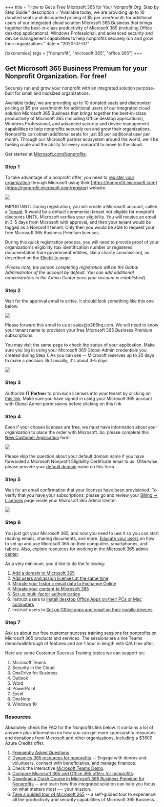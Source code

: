 +++
title = "How to Get a Free Microsoft 365 for Your Nonprofit Org. Step by Step Guide."
description = "Available today, we are providing up to 10 donated seats and discounted pricing at $5 per user/month for additional users of our integrated cloud solution Microsoft 365 Business that brings together the best-in-class productivity of Microsoft 365 (including Office desktop applications), Windows Professional, and advanced security and device management capabilities to help nonprofits securely run and grow their organizations."
date = "2020-07-07"

[taxonomies]
tags = ["nonprofit", "microsoft 365", "office 365"]
+++

## Get Microsoft 365 Business Premium for your Nonprofit Organization. For free!

Securely run and grow your nonprofit with an integrated solution
purpose-built for small and midsized organizations.

Available today, we are providing up to 10 donated seats and discounted
pricing at \$5 per user/month for additional users of our integrated
cloud solution Microsoft 365 Business that brings together the
best-in-class productivity of Microsoft 365 (including Office desktop
applications), Windows Professional, and advanced security and device
management capabilities to help nonprofits securely run and grow their
organizations. Nonprofits can obtain additional seats for just \$5 per
additional user per month. Through our Microsoft partner ecosystem
around the world, we'll be fueling scale and the ability for every
nonprofit to move to the cloud.

Get started at
[Microsoft.com/Nonprofits](https://www.microsoft.com/en-us/Nonprofits).

### Step 1

To take advantage of a nonprofit offer, you need to [register your
organization](https://nonprofit.microsoft.com/register) through
Microsoft using their
[https://nonprofit.microsoft.com](https://nonprofit.microsoft.com/register)
website.

![](https://o365hq.com/images/781.png)

IMPORTANT: During registration, you will create a Microsoft account,
called a
[Tenant](https://o365hq.com/faq/what-is-office-365-or-azure-ad-tenant).
It would be a default commercial tenant not eligible for nonprofit
discounts UNTIL Microsoft verifies your eligibility. You will receive an
email in 3-5 days from Microsoft with approval, and then your tenant
would be tagged as a Nonprofit tenant. Only then you would be able to
request your free Microsoft 365 Business Premium licenses.

During this quick registration process, you will need to provide proof
of your organization's eligibility (tax identification number or
registered documentation from government entities, like a charity
commission), as described on the
[Eligibility](https://www.microsoft.com/en-us/nonprofits/eligibility)
page.

(*Please note, the person completing registration will be the Global
Administrator of the account by default. You can add additional
administrators in the Admin Center once your account is established*).

### Step 2

Wait for the approval email to arrive. It should look something like
this one below:

![](https://o365hq.com/images/779.png)

Please forward this email to us at sales\@o365hq.com. We will need to
know your tenant name to provision your free Microsoft 365 Business
Premium subscriptions.

You may visit the same page to check the status of your application.
Make sure you log in using your Microsoft 365 Global Admin credentials you
created during Step 1. As you can see -- Microsoft reserves up to 20
days to make a decision. But usually, it's about 3-5 days.

![](https://o365hq.com/images/780.png)

### Step 3

Authorize **IT Partner** to provision licenses into your tenant by
clicking on [this
link](https://admin.microsoft.com/Adminportal/Home?invType=IndirectResellerRelationship&partnerId=4ed6ea8d-6f86-411d-b7e0-37401bdb9b68&msppId=4100178&indirectCSPId=d5c77776-8b4c-4ceb-81da-566aba9c59c5&DAP=true#/BillingAccounts/partner-invitation).
Make sure you have signed in using your Microsoft 365 account with Global
Admin permissions before clicking on this link.

### Step 4

Even if your chosen licenses are free, we must have information about your
organization to place the order with Microsoft. So, please complete this
[New Customer Application](https://forms.office.com/Pages/ResponsePage.aspx?id=jerWToZvHUG34DdAG9ubaGbNn0XlEsdGmwZuhYBTb1tUQkMwMzdVSDdZOUgzQUgzWTVPQUVMMzFZNi4u)
form:

[![](https://o365hq.com/img/msforms.png)](https://forms.office.com/Pages/ResponsePage.aspx?id=jerWToZvHUG34DdAG9ubaGbNn0XlEsdGmwZuhYBTb1tUQkMwMzdVSDdZOUgzQUgzWTVPQUVMMzFZNi4u)

Please skip the question about your default domain name if you have
forwarded a Microsoft Nonprofit Eligibility Certificate email to us.
Otherwise, please provide your [default
domain](https://o365hq.com/faq/how-to-find-our-your-office-365-default-domain-name)
name on this form.

### Step 5

Wait for an email confirmation that your licenses have been provisioned.
To verify that you have your subscriptions, please go and review your
[Billing -\>
Licenses](https://admin.microsoft.com/Adminportal/Home?source=applauncher#/licenses)
page inside your Microsoft 365 Admin Center.

![](https://o365hq.com/images/788.png)

### Step 6

You just got your Microsoft 365, and now you need to use it so you can
start reading emails, sharing documents, and more. [Educate your
users](https://docs.microsoft.com/en-us/microsoft-365/admin/admin-overview/get-started-with-office-365)
on how to set up and use Microsoft 365 on their computers, smartphones,
and tablets. Also, explore resources for working in the [Microsoft 365
admin center](https://docs.microsoft.com/en-us/microsoft-365/admin/).

As a very minimum, you'd like to do the following:

1.  [Add a domain to Microsoft
    365](https://docs.microsoft.com/en-us/microsoft-365/admin/setup/add-domain?view=o365-worldwide)
2.  [Add users and assign licenses at the same
    time](https://docs.microsoft.com/en-us/microsoft-365/admin/add-users/add-users?view=o365-worldwide)
3.  [Migrate your historic email data to Exchange
    Online](https://docs.microsoft.com/en-us/exchange/mailbox-migration/mailbox-migration)
4.  [Migrate your content to Microsoft
    365](https://docs.microsoft.com/en-us/sharepointmigration/migrate-to-sharepoint-online)
5.  [Set up multi-factor
    authentication](https://docs.microsoft.com/en-us/microsoft-365/admin/security-and-compliance/set-up-multi-factor-authentication?view=o365-worldwide)
6.  Instruct users to [Install desktop Office Apps on their PCs or Mac
    computers](https://support.microsoft.com/en-us/office/download-and-install-or-reinstall-microsoft-365-or-office-2019-on-a-pc-or-mac-4414eaaf-0478-48be-9c42-23adc4716658)
7.  Instruct users to [Set up Office apps and email on their mobile
    devices](https://support.microsoft.com/en-us/office/set-up-office-apps-and-email-on-a-mobile-device-7dabb6cb-0046-40b6-81fe-767e0b1f014f)

### Step 7

Ask us about our free customer success training sessions for nonprofits
on Microsoft 365 products and services. The sessions are a live Teams
demo/walkthrough of features and are 1 hour in length with Q/A time
after.

Here are some Customer Success Training topics we can support on:

1.  Microsoft Teams
2.  Security in the Cloud
3.  OneDrive for Business
4.  Outlook
5.  Word
6.  PowerPoint
7.  Excel
8.  OneNote
9.  Windows 10

### Resources

Absolutely check the FAQ for the Nonprofits link below. It contains a
lot of answers plus information on how you can get more sponsorship
resources and donations from Microsoft and other organizations,
including a \$3500 Azure Credits offer.

1.  [Frequently Asked
    Questions](https://www.microsoft.com/en-us/nonprofits/faq)
2.  [Dynamics 365 resources for
    nonprofits](https://www.microsoft.com/en-us/nonprofits/dynamics-365?activetab=pivot1%3aprimaryr3)
    -- Engage with donors and volunteers, connect with beneficiaries,
    and manage finances.
3.  Check the interactive [Microsoft Teams
    Demo](https://teamsdemo.office.com/).
4.  [Compare Microsoft 365 and Office 365 offers for
    nonprofits](https://www.microsoft.com/en-us/microsoft-365/nonprofit/office-365-nonprofit-plans-and-pricing).
5.  [Download a Crash Course in Microsoft 365 Business Premium for
    Nonprofits](https://aka.ms/Crash_Course_Microsoft_365_Nonprofit_eBook)
    -- and learn how this integrated solution can help you focus on what
    matters most --- your mission.
6.  [Take a guided tour of Microsoft
    365](https://www.microsoft.com/en-us/nonprofits/microsoft-365) -- a
    self-guided tour to experience all the productivity and security
    capabilities of Microsoft 365 Business.
